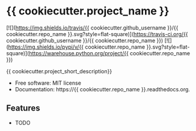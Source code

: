 # {{ cookiecutter.project_name }}

[![](https://img.shields.io/travis/{{ cookiecutter.github_username }}/{{ cookiecutter.repo_name }}.svg?style=flat-square)](https://travis-ci.org/{{ cookiecutter.github_username }}/{{ cookiecutter.repo_name }})
[![](https://img.shields.io/pypi/v/{{ cookiecutter.repo_name }}.svg?style=flat-square)](https://warehouse.python.org/project/{{ cookiecutter.repo_name }})


{{ cookiecutter.project_short_description}}

* Free software: MIT license
* Documentation: https://{{ cookiecutter.repo_name }}.readthedocs.org.

## Features

* TODO
